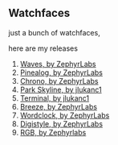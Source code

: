 ## Watchfaces
just a bunch of watchfaces, 

here are my releases

1. [Waves, by ZephyrLabs](https://zephyrlabs.github.io/Watchfaces/Waves/)
2. [Pinealog, by ZephyrLabs](https://zephyrlabs.github.io/Watchfaces/Pinealog/)
3. [Chrono, by ZephyrLabs](https://zephyrlabs.github.io/Watchfaces/Chrono/)
4. [Park Skyline, by jlukanc1](https://zephyrlabs.github.io/Watchfaces/ParkSkyline/)
5. [Terminal, by jlukanc1](https://zephyrlabs.github.io/Watchfaces/Terminal/)
6. [Breeze, by ZephyrLabs](https://zephyrlabs.github.io/Watchfaces/Breeze/)
7. [Wordclock, by ZephyrLabs](https://zephyrlabs.github.io/Watchfaces/Wordclock/)
8. [Digistyle, by ZephyrLabs](https://zephyrlabs.github.io/Watchfaces/Digistyle/)
9. [RGB, by Zephyrlabs](https://zephyrlabs.github.io/Watchfaces/RGB/)